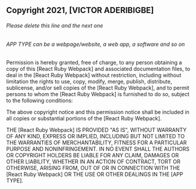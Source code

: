 ## Copyright 2021, [VICTOR ADERIBIGBE]

###### Please delete this line and the next one
###### APP TYPE can be a webpage/website, a web app, a software and so on

Permission is hereby granted, free of charge, to any person obtaining a copy of this [React Ruby Webpack] and associated documentation files, to deal in the [React Ruby Webpack] without restriction, including without limitation the rights to use, copy, modify, merge, publish, distribute, sublicense, and/or sell copies of the [React Ruby Webpack], and to permit persons to whom the [React Ruby Webpack] is furnished to do so, subject to the following conditions:

The above copyright notice and this permission notice shall be included in all copies or substantial portions of the [React Ruby Webpack].

THE [React Ruby Webpack] IS PROVIDED "AS IS", WITHOUT WARRANTY OF ANY KIND, EXPRESS OR IMPLIED, INCLUDING BUT NOT LIMITED TO THE WARRANTIES OF MERCHANTABILITY, FITNESS FOR A PARTICULAR PURPOSE AND NONINFRINGEMENT. IN NO EVENT SHALL THE AUTHORS OR COPYRIGHT HOLDERS BE LIABLE FOR ANY CLAIM, DAMAGES OR OTHER LIABILITY, WHETHER IN AN ACTION OF CONTRACT, TORT OR OTHERWISE, ARISING FROM, OUT OF OR IN CONNECTION WITH THE [React Ruby Webpack] OR THE USE OR OTHER DEALINGS IN THE [APP TYPE].
